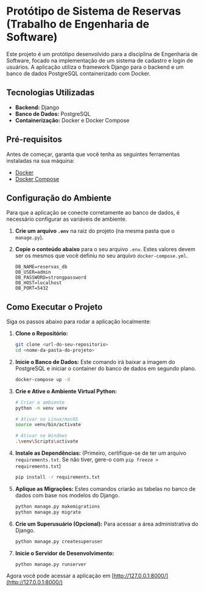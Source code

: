 # Protótipo de Sistema de Reservas (Trabalho de Engenharia de Software)

Este projeto é um protótipo desenvolvido para a disciplina de Engenharia de Software, focado na implementação de um sistema de cadastro e login de usuários. A aplicação utiliza o framework Django para o backend e um banco de dados PostgreSQL containerizado com Docker.

## Tecnologias Utilizadas

* **Backend:** Django
* **Banco de Dados:** PostgreSQL
* **Containerização:** Docker e Docker Compose

## Pré-requisitos

Antes de começar, garanta que você tenha as seguintes ferramentas instaladas na sua máquina:
* [Docker](https://www.docker.com/get-started)
* [Docker Compose](https://docs.docker.com/compose/install/)

## Configuração do Ambiente

Para que a aplicação se conecte corretamente ao banco de dados, é necessário configurar as variáveis de ambiente.

1.  **Crie um arquivo `.env`** na raiz do projeto (na mesma pasta que o `manage.py`).

2.  **Copie o conteúdo abaixo** para o seu arquivo `.env`. Estes valores devem ser os mesmos que você definiu no seu arquivo `docker-compose.yml`.

    ```env
    DB_NAME=reservas_db
    DB_USER=admin
    DB_PASSWORD=strongpassword
    DB_HOST=localhost
    DB_PORT=5432
    ```

## Como Executar o Projeto

Siga os passos abaixo para rodar a aplicação localmente:

1.  **Clone o Repositório:**
    ```bash
    git clone <url-do-seu-repositorio>
    cd <nome-da-pasta-do-projeto>
    ```

2.  **Inicie o Banco de Dados:**
    Este comando irá baixar a imagem do PostgreSQL e iniciar o container do banco de dados em segundo plano.
    ```bash
    docker-compose up -d
    ```

3.  **Crie e Ative o Ambiente Virtual Python:**
    ```bash
    # Criar o ambiente
    python -m venv venv

    # Ativar no Linux/macOS
    source venv/bin/activate

    # Ativar no Windows
    .\venv\Scripts\activate
    ```

4.  **Instale as Dependências:**
    (Primeiro, certifique-se de ter um arquivo `requirements.txt`. Se não tiver, gere-o com `pip freeze > requirements.txt`)
    ```bash
    pip install -r requirements.txt
    ```

5.  **Aplique as Migrações:**
    Estes comandos criarão as tabelas no banco de dados com base nos modelos do Django.
    ```bash
    python manage.py makemigrations
    python manage.py migrate
    ```

6.  **Crie um Superusuário (Opcional):**
    Para acessar a área administrativa do Django.
    ```bash
    python manage.py createsuperuser
    ```

7.  **Inicie o Servidor de Desenvolvimento:**
    ```bash
    python manage.py runserver
    ```

Agora você pode acessar a aplicação em [http://127.0.0.1:8000/](http://127.0.0.1:8000/)